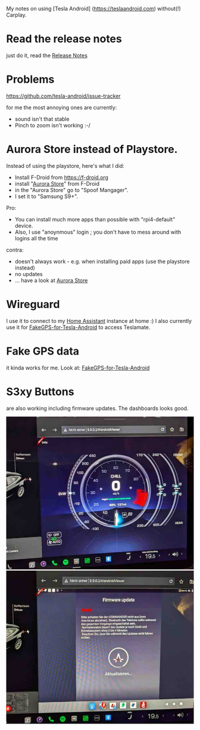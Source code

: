 My notes on using [Tesla Android] (https://teslaandroid.com) without(!) Carplay.

# Read the release notes

just do it, read the [Release Notes](https://teslaandroid.com/release-notes)

# Problems

https://github.com/tesla-android/issue-tracker

for me the most annoying ones are currently:
- sound isn't that stable
- Pinch to zoom isn't working :-/


# Aurora Store instead of Playstore.

Instead of using the playstore, here's what I did:
- Install F-Droid from https://f-droid.org
- install "[Aurora Store](https://f-droid.org/packages/com.aurora.store/)" from F-Droid
- in the "Aurora Store" go to "Spoof Mangager". 
- I set it to "Samsung S9+".

Pro:
- You can install much more apps than possible with "rpi4-default" device.
- Also, I use "anoynmous" login ; you don't have to mess around with logins all the time

contra:
- doesn't always work - e.g. when installing paid apps (use the playstore instead)
- no updates
- ... have a look at [Aurora Store](https://f-droid.org/packages/com.aurora.store/)


# Wireguard

I use it to connect to my [Home Assistant](https://www.home-assistant.io/) instance at home :)
I also currently use it for [FakeGPS-for-Tesla-Android](https://github.com/ca-dmin/FakeGPS-for-Tesla-Android)
to access Teslamate.

# Fake GPS data 

it kinda works for me. 
Look at:
[FakeGPS-for-Tesla-Android](https://github.com/ca-dmin/FakeGPS-for-Tesla-Android)

# S3xy Buttons

are also working including firmware updates.
The dashboards looks good.

![screenshot](./screenshots/s3xy_buttons_dashboard.jpg)
![screenshot](./screenshots/s3xy_buttons_firmware_update.jpg)

